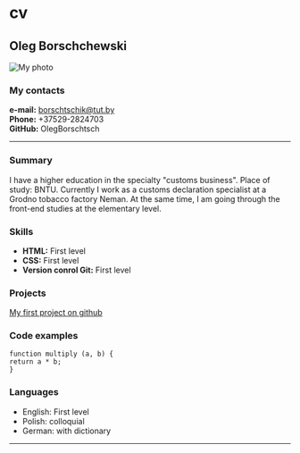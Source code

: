 # cv

## **Oleg Borschchewski**

![My photo](https://olegborschtsch.github.io/rsschool-cv/assets/IMG_1163.JPG)

### **My contacts**

**e-mail:** borschtschik@tut.by  
**Phone:** +37529-2824703  
**GitHub:** OlegBorschtsch

---

### **Summary**

I have a higher education in the specialty "customs business". Place of study: BNTU. Currently I work as a customs declaration specialist at a Grodno tobacco factory Neman. At the same time, I am going through the front-end studies at the elementary level.

### **Skills**

- **HTML:** First level
- **CSS:** First level
- **Version conrol Git:** First level

### **Projects**

[My first project on github](https://github.com/OlegBorschtsch/rsschool-cv)

### **Code examples**

    function multiply (a, b) {
    return a * b;
    }

### **Languages**

- English: First level
- Polish: colloquial
- German: with dictionary

---
